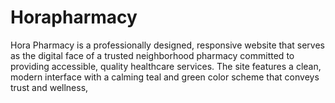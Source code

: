 # Horapharmacy
Hora Pharmacy is a professionally designed, responsive website that serves as the digital face of a trusted neighborhood pharmacy committed to providing accessible, quality healthcare services. The site features a clean, modern interface with a calming teal and green color scheme that conveys trust and wellness,
